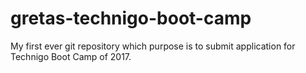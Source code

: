 # gretas-technigo-boot-camp

My first ever git repository which purpose is to submit application for Technigo Boot Camp of 2017.